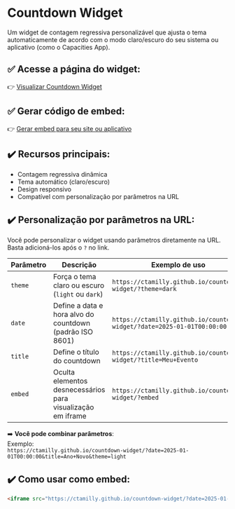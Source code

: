 # Countdown Widget

Um widget de contagem regressiva personalizável que ajusta o tema automaticamente de acordo com o modo claro/escuro do seu sistema ou aplicativo (como o Capacities App).

## ✅ Acesse a página do widget:
👉 [Visualizar Countdown Widget](https://ctamilly.github.io/countdown-widget/)

## ✅ Gerar código de embed:
👉 [Gerar embed para seu site ou aplicativo](https://ctamilly.github.io/countdown-widget/?embed)

## ✔️ Recursos principais:
- Contagem regressiva dinâmica
- Tema automático (claro/escuro)
- Design responsivo
- Compatível com personalização por parâmetros na URL

## ✔️ Personalização por parâmetros na URL:
Você pode personalizar o widget usando parâmetros diretamente na URL. Basta adicioná-los após o `?` no link.

| Parâmetro | Descrição                      | Exemplo de uso                                      |
|-----------|--------------------------------|----------------------------------------------------|
| `theme`   | Força o tema claro ou escuro (`light` ou `dark`) | `https://ctamilly.github.io/countdown-widget/?theme=dark` |
| `date`    | Define a data e hora alvo do countdown (padrão ISO 8601) | `https://ctamilly.github.io/countdown-widget/?date=2025-01-01T00:00:00` |
| `title`   | Define o título do countdown   | `https://ctamilly.github.io/countdown-widget/?title=Meu+Evento` |
| `embed`   | Oculta elementos desnecessários para visualização em iframe | `https://ctamilly.github.io/countdown-widget/?embed` |

➡️ **Você pode combinar parâmetros**:  
Exemplo:  
`https://ctamilly.github.io/countdown-widget/?date=2025-01-01T00:00:00&title=Ano+Novo&theme=light`

## ✔️ Como usar como embed:
```html
<iframe src="https://ctamilly.github.io/countdown-widget/?date=2025-01-01T00:00:00&title=Meu+Evento" width="100%" height="200" frameborder="0"></iframe>
```

